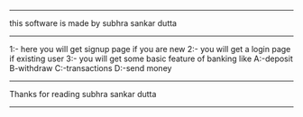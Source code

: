 *********************************************
this software is made by subhra sankar dutta 
*********************************************
1:- here you will get signup page if you are new
2:- you will get a login page if existing user 
3:- you will get some basic feature of banking like 
	A:-deposit
	B-withdraw
	C:-transactions 
	D:-send money
**********************************************
Thanks for reading
		subhra sankar dutta 
**********************************************
